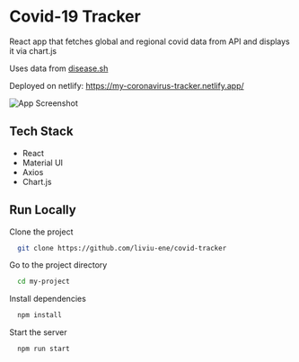 
# Covid-19 Tracker

React app that fetches global and regional covid data from API and displays it via chart.js

Uses data from [disease.sh](https://disease.sh/)

Deployed on netlify: https://my-coronavirus-tracker.netlify.app/

![App Screenshot](https://i.imgur.com/NePs8Jt.png)

## Tech Stack

- React
- Material UI
- Axios
- Chart.js


## Run Locally

Clone the project

```bash
  git clone https://github.com/liviu-ene/covid-tracker
```

Go to the project directory

```bash
  cd my-project
```

Install dependencies

```bash
  npm install
```

Start the server

```bash
  npm run start
```

